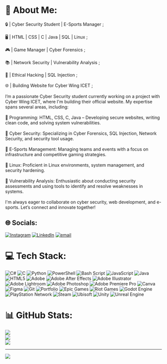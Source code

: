 # 💫 About Me:
🔒 | Cyber Security Student | E-Sports Manager ;<br><br>🖥️ | HTML | CSS | C | Java | SQL | Linux ;<br><br>🎮 | Game Manager | Cyber Forensics ;<br><br>📚 | Network Security | Vulnerability Analysis ;<br><br>🔧 | Ethical Hacking | SQL Injection ;<br><br>🌐 | Building Website for Cyber Wing ICET ;<br><br>I’m a passionate Cyber Security student currently working on a project with Cyber Wing ICET, where I'm building their official website. My expertise spans several areas, including:<br><br>🔹 Programming: HTML, CSS, C, Java – Developing secure websites, writing clean code, and solving system vulnerabilities.<br><br>🔹 Cyber Security: Specializing in Cyber Forensics, SQL Injection, Network Security, and security tool usage.<br><br>🔹 E-Sports Management: Managing teams and events with a focus on infrastructure and competitive gaming strategies.<br><br>🔹 Linux: Proficient in Linux environments, system management, and security hardening.<br><br>🔹 Vulnerability Analysis: Enthusiastic about conducting security assessments and using tools to identify and resolve weaknesses in systems.<br><br>I'm always eager to collaborate on cyber security, web development, and e-sports. Let’s connect and innovate together!


## 🌐 Socials:
[![Instagram](https://img.shields.io/badge/Instagram-%23E4405F.svg?logo=Instagram&logoColor=white)](https://instagram.com/@bibin_boby_varghese) [![LinkedIn](https://img.shields.io/badge/LinkedIn-%230077B5.svg?logo=linkedin&logoColor=white)](https://www.linkedin.com/in/bibin-boby-varghese-092722270/) [![email](https://img.shields.io/badge/Email-D14836?logo=gmail&logoColor=white)](mailto:varghesebibinboby@gmail.com) 

# 💻 Tech Stack:
![C#](https://img.shields.io/badge/c%23-%23239120.svg?style=for-the-badge&logo=csharp&logoColor=white) ![C](https://img.shields.io/badge/c-%2300599C.svg?style=for-the-badge&logo=c&logoColor=white) ![Python](https://img.shields.io/badge/python-3670A0?style=for-the-badge&logo=python&logoColor=ffdd54) ![PowerShell](https://img.shields.io/badge/PowerShell-%235391FE.svg?style=for-the-badge&logo=powershell&logoColor=white) ![Bash Script](https://img.shields.io/badge/bash_script-%23121011.svg?style=for-the-badge&logo=gnu-bash&logoColor=white) ![JavaScript](https://img.shields.io/badge/javascript-%23323330.svg?style=for-the-badge&logo=javascript&logoColor=%23F7DF1E) ![Java](https://img.shields.io/badge/java-%23ED8B00.svg?style=for-the-badge&logo=openjdk&logoColor=white) ![HTML5](https://img.shields.io/badge/html5-%23E34F26.svg?style=for-the-badge&logo=html5&logoColor=white) ![Adobe](https://img.shields.io/badge/adobe-%23FF0000.svg?style=for-the-badge&logo=adobe&logoColor=white) ![Adobe After Effects](https://img.shields.io/badge/Adobe%20After%20Effects-9999FF.svg?style=for-the-badge&logo=Adobe%20After%20Effects&logoColor=white) ![Adobe Illustrator](https://img.shields.io/badge/adobe%20illustrator-%23FF9A00.svg?style=for-the-badge&logo=adobe%20illustrator&logoColor=white) ![Adobe Lightroom](https://img.shields.io/badge/Adobe%20Lightroom-31A8FF.svg?style=for-the-badge&logo=Adobe%20Lightroom&logoColor=white) ![Adobe Photoshop](https://img.shields.io/badge/adobe%20photoshop-%2331A8FF.svg?style=for-the-badge&logo=adobe%20photoshop&logoColor=white) ![Adobe Premiere Pro](https://img.shields.io/badge/Adobe%20Premiere%20Pro-9999FF.svg?style=for-the-badge&logo=Adobe%20Premiere%20Pro&logoColor=white) ![Canva](https://img.shields.io/badge/Canva-%2300C4CC.svg?style=for-the-badge&logo=Canva&logoColor=white) ![Figma](https://img.shields.io/badge/figma-%23F24E1E.svg?style=for-the-badge&logo=figma&logoColor=white) ![Git](https://img.shields.io/badge/git-%23F05033.svg?style=for-the-badge&logo=git&logoColor=white) ![Portfolio](https://img.shields.io/badge/Portfolio-%23000000.svg?style=for-the-badge&logo=firefox&logoColor=#FF7139) ![Epic Games](https://img.shields.io/badge/epicgames-%23313131.svg?style=for-the-badge&logo=epicgames&logoColor=white) ![Riot Games](https://img.shields.io/badge/riotgames-D32936.svg?style=for-the-badge&logo=riotgames&logoColor=white) ![Godot Engine](https://img.shields.io/badge/GODOT-%23FFFFFF.svg?style=for-the-badge&logo=godot-engine) ![PlayStation Network](https://img.shields.io/badge/PSN-%230070D1.svg?style=for-the-badge&logo=Playstation&logoColor=white) ![Steam](https://img.shields.io/badge/steam-%23000000.svg?style=for-the-badge&logo=steam&logoColor=white) ![Ubisoft](https://img.shields.io/badge/Ubisoft-%23F5F5F5.svg?style=for-the-badge&logo=Ubisoft&logoColor=black) ![Unity](https://img.shields.io/badge/unity-%23000000.svg?style=for-the-badge&logo=unity&logoColor=white) ![Unreal Engine](https://img.shields.io/badge/unrealengine-%23313131.svg?style=for-the-badge&logo=unrealengine&logoColor=white)
# 📊 GitHub Stats:
![](https://github-readme-stats.vercel.app/api?username=Bibin-Boby-varghese&theme=dark&hide_border=false&include_all_commits=true&count_private=true)<br/>
![](https://nirzak-streak-stats.vercel.app/?user=Bibin-Boby-varghese&theme=dark&hide_border=false)<br/>
![](https://github-readme-stats.vercel.app/api/top-langs/?username=Bibin-Boby-varghese&theme=dark&hide_border=false&include_all_commits=true&count_private=true&layout=compact)

---
[![](https://visitcount.itsvg.in/api?id=Bibin-Boby-varghese&icon=0&color=4)](https://visitcount.itsvg.in)

<!-- Proudly created with GPRM ( https://gprm.itsvg.in ) -->
